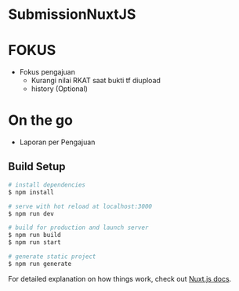 # SubmissionNuxtJS
# FOKUS

- Fokus pengajuan
    - Kurangi nilai RKAT saat bukti tf diupload
    - history (Optional)

# On the go
- Laporan per Pengajuan

## Build Setup

```bash
# install dependencies
$ npm install

# serve with hot reload at localhost:3000
$ npm run dev

# build for production and launch server
$ npm run build
$ npm run start

# generate static project
$ npm run generate
```

For detailed explanation on how things work, check out [Nuxt.js docs](https://nuxtjs.org).